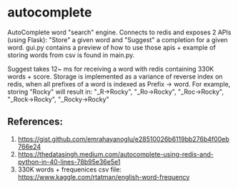 # autocomplete

AutoComplete word "search" engine. Connects to redis and exposes 2 APIs (using Flask): "Store" a given word and "Suggest" a completion for a given word. gui.py contains a preview of how to use those apis + example of storing words from csv is found in main.py.

Suggest takes 12~ ms for receiving a word with redis containing 330K words + score.
Storage is implemented as a variance of reverse index on redis, when all prefixes of a word is indexed as Prefix -> word.
For example, storing "Rocky" will result in: "_R->Rocky", "_Ro->Rocky", "_Roc->Rocky", "_Rock->Rocky", "_Rocky->Rocky"

## References:
1) https://gist.github.com/emrahayanoglu/e28510026b6119bb276b4f00eb766e24
2) https://thedatasingh.medium.com/autocomplete-using-redis-and-python-in-40-lines-78b95e36e5e1
3) 330K words + frequenices csv file: https://www.kaggle.com/rtatman/english-word-frequency
